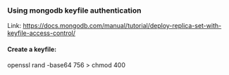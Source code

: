 ### Using mongodb keyfile authentication

Link: https://docs.mongodb.com/manual/tutorial/deploy-replica-set-with-keyfile-access-control/

#### Create a keyfile:

openssl rand -base64 756 > <path-to-keyfile>
chmod 400 <path-to-keyfile>

